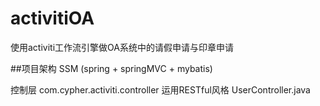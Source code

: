 # activitiOA
使用activiti工作流引擎做OA系统中的请假申请与印章申请

##项目架构
SSM (spring + springMVC + mybatis)

控制层 com.cypher.activiti.controller
运用RESTful风格  UserController.java